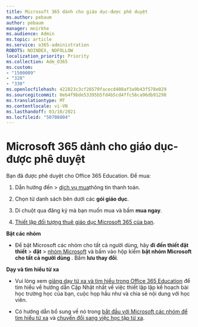 ```yaml
---
title: Microsoft 365 dành cho giáo dục-được phê duyệt
ms.author: pebaum
author: pebaum
manager: mnirkhe
ms.audience: Admin
ms.topic: article
ms.service: o365-administration
ROBOTS: NOINDEX, NOFOLLOW
localization_priority: Priority
ms.collection: Adm_O365
ms.custom:
- "1500009"
- "328"
- "330"
ms.openlocfilehash: 422823c3cf26570facecd408af3a9b43f578e029
ms.sourcegitcommit: 0eb4f9bde53395b5fd4b5cd4ffc56ca96db91298
ms.translationtype: MT
ms.contentlocale: vi-VN
ms.lasthandoff: 03/10/2021
ms.locfileid: "50708804"
---
```

# <a name="microsoft-365-for-education---approved"></a>Microsoft 365 dành cho giáo dục-được phê duyệt

Bạn đã được phê duyệt cho Office 365 Education.  Để mua:

1. Dẫn hướng đến  >  [dịch vụ mua](https://portal.office.com/AdminPortal/Home#/catalog)thông tin thanh toán.

2. Chọn từ danh sách bên dưới các **gói giáo dục**.

3. Di chuột qua đăng ký mà bạn muốn mua và bấm **mua ngay**.

4. [Thiết lập đối tượng thuê giáo dục Microsoft 365 của bạn](https://docs.microsoft.com/microsoft-365/education/deploy/create-your-office-365-tenant).

**Bật các nhóm**

- Để bật Microsoft các nhóm cho tất cả người dùng, hãy **đi đến thiết đặt thiết**  >  **đặt**  >  [nhóm Microsoft](https://admin.microsoft.com/Adminportal/Home#/SettingsMultiPivot/:/Settings/L1/SkypeTeams) và bấm vào hộp kiểm **bật nhóm Microsoft cho tất cả người dùng** . Bấm **lưu thay đổi**.

**Dạy và tìm hiểu từ xa**

- Vui lòng xem [giảng dạy từ xa và tìm hiểu trong Office 365 Education](https://support.office.com/article/remote-teaching-and-learning-in-office-365-education-f651ccae-7b65-478b-8366-51bb884025c4) để tìm hiểu về hướng dẫn Cập Nhật nhất về việc thiết lập lập kế hoạch bài học trường học của bạn, cuộc họp hầu như và chia sẻ nội dung với học viên.

- Có hướng dẫn bổ sung về nó trong [bắt đầu với Microsoft các nhóm để tìm hiểu từ xa](https://docs.microsoft.com/MicrosoftTeams/remote-learning-edu) và [chuyển đổi sang việc học tập từ xa](https://www.microsoft.com/education/remote-learning).
